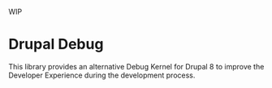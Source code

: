 WIP

# Drupal Debug

This library provides an alternative Debug Kernel for Drupal 8 to improve the Developer Experience during the development process.
